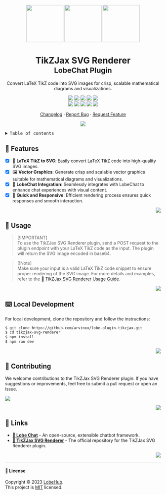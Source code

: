 <a name="readme-top"></a>

<div align="center">

<img height="120" src="https://registry.npmmirror.com/@lobehub/assets-emoji/1.3.0/files/assets/puzzle-piece.webp">
<img height="120" src="https://gw.alipayobjects.com/zos/kitchen/qJ3l3EPsdW/split.svg">
<img height="120" src="https://registry.npmmirror.com/@lobehub/assets-emoji-anim/1.0.0/files/assets/triangular-ruler.webp">

<h1>TikZJax SVG Renderer<br/><sup>LobeChat Plugin</sup></h1>

Convert LaTeX TikZ code into SVG images for crisp, scalable mathematical diagrams and visualizations.

[![][🤯-🧩-lobehub-shield]][🤯-🧩-lobehub-link]
[![][github-release-shield]][github-release-link]
[![][github-releasedate-shield]][github-releasedate-link]
[![][github-action-test-shield]][github-action-test-link]
[![][github-action-release-shield]][github-action-release-link]<br/>
[![][github-contributors-shield]][github-contributors-link]
[![][github-forks-shield]][github-forks-link]
[![][github-stars-shield]][github-stars-link]
[![][github-issues-shield]][github-issues-link]
[![][github-license-shield]][github-license-link]

[Changelog](./CHANGELOG.md) · [Report Bug][github-issues-link] · [Request Feature][github-issues-link]

![](https://raw.githubusercontent.com/andreasbm/readme/master/assets/lines/rainbow.png)

</div>

<details>
<summary><kbd>Table of contents</kbd></summary>

#### TOC

- [🌟 Features](#-features)
- [🤯 Usage](#-usage)
- [⌨️ Local Development](#️-local-development)
- [🤝 Contributing](#-contributing)
- [🔗 Links](#-links)

####

</details>

## 🌟 Features

- [x] 🧮 **LaTeX TikZ to SVG**: Easily convert LaTeX TikZ code into high-quality SVG images.
- [x] 🖼️ **Vector Graphics**: Generate crisp and scalable vector graphics suitable for mathematical diagrams and visualizations.
- [x] 🔌 **LobeChat Integration**: Seamlessly integrates with LobeChat to enhance chat experiences with visual content.
- [x] 🚀 **Quick and Responsive**: Efficient rendering process ensures quick responses and smooth interaction.

<div align="right">

[![][back-to-top]](#readme-top)

</div>

## 🤯 Usage

> [!IMPORTANT]\
> To use the TikZJax SVG Renderer plugin, send a POST request to the plugin endpoint with your LaTeX TikZ code as the input. The plugin will return the SVG image encoded in base64.

> [!Note]\
> Make sure your input is a valid LaTeX TikZ code snippet to ensure proper rendering of the SVG image. For more details and examples, refer to the [📘 TikZJax SVG Renderer Usage Guide](#).

<div align="right">

[![][back-to-top]](#readme-top)

</div>

## ⌨️ Local Development

For local development, clone the repository and follow the instructions:

```bash
$ git clone https://github.com/arvinxx/lobe-plugin-tikzjax.git
$ cd tikzjax-svg-renderer
$ npm install
$ npm run dev
```

<div align="right">

[![][back-to-top]](#readme-top)

</div>

## 🤝 Contributing

We welcome contributions to the TikZJax SVG Renderer plugin. If you have suggestions or improvements, feel free to submit a pull request or open an issue.

[![][pr-welcome-shield]][pr-welcome-link]

<div align="right">

[![][back-to-top]](#readme-top)

</div>

## 🔗 Links

- **[🤖 Lobe Chat](https://github.com/lobehub/lobe-chat)** - An open-source, extensible chatbot framework.
- **[🧩 TikZJax SVG Renderer](https://github.com/arvinxx/lobe-plugin-tikzjax)** - The official repository for the TikZJax SVG Renderer plugin.

<div align="right">

[![][back-to-top]](#readme-top)

</div>

---

#### 📝 License

Copyright © 2023 [LobeHub][profile-url]. <br />
This project is [MIT](./LICENSE) licensed.

<!-- LINK GROUP -->

[🤯-🧩-lobehub-link]: https://github.com/lobehub/lobe-chat-plugins
[🤯-🧩-lobehub-shield]: https://img.shields.io/badge/%F0%9F%A4%AF%20%26%20%F0%9F%A7%A9%20LobeHub-Plugin-95f3d9?labelColor=black&style=flat-square
[back-to-top]: https://img.shields.io/badge/-BACK_TO_TOP-151515?style=flat-square
[github-release-shield]: https://img.shields.io/github/v/release/arvinxx/lobe-plugin-tikzjax?color=369eff&labelColor=black&logo=github&style=flat-square
[github-release-link]: https://github.com/arvinxx/lobe-plugin-tikzjax/releases
[github-releasedate-shield]: https://img.shields.io/github/release-date/arvinxx/lobe-plugin-tikzjax?labelColor=black&style=flat-square
[github-releasedate-link]: https://github.com/arvinxx/lobe-plugin-tikzjax/releases
[github-action-test-shield]: https://img.shields.io/github/actions/workflow/status/arvinxx/lobe-plugin-tikzjax/test.yml?label=test&labelColor=black&logo=githubactions&logoColor=white&style=flat-square
[github-action-test-link]: https://github.com/arvinxx/lobe-plugin-tikzjax/actions/workflows/test.yml
[github-action-release-shield]: https://img.shields.io/github/actions/workflow/status/arvinxx/lobe-plugin-tikzjax/release.yml?label=release&labelColor=black&logo=githubactions&logoColor=white&style=flat-square
[github-action-release-link]: https://github.com/arvinxx/lobe-plugin-tikzjax/actions/workflows/release.yml
[github-contributors-shield]: https://img.shields.io/github/contributors/arvinxx/lobe-plugin-tikzjax?color=c4f042&labelColor=black&style=flat-square
[github-contributors-link]: https://github.com/arvinxx/lobe-plugin-tikzjax/graphs/contributors
[github-forks-shield]: https://img.shields.io/github/forks/arvinxx/lobe-plugin-tikzjax?color=8ae8ff&labelColor=black&style=flat-square
[github-forks-link]: https://github.com/arvinxx/lobe-plugin-tikzjax/network/members
[github-stars-shield]: https://img.shields.io/github/stars/arvinxx/lobe-plugin-tikzjax?color=ffcb47&labelColor=black&style=flat-square
[github-stars-link]: https://github.com/arvinxx/lobe-plugin-tikzjax/network/stargazers
[github-issues-shield]: https://img.shields.io/github/issues/arvinxx/lobe-plugin-tikzjax?color=ff80eb&labelColor=black&style=flat-square
[github-issues-link]: https://github.com/arvinxx/lobe-plugin-tikzjax/issues
[github-license-shield]: https://img.shields.io/github/license/arvinxx/lobe-plugin-tikzjax?color=white&labelColor=black&style=flat-square
[github-license-link]: https://github.com/arvinxx/lobe-plugin-tikzjax/blob/main/LICENSE
[pr-welcome-shield]: https://img.shields.io/badge/%F0%9F%A4%AF%20PR%20WELCOME-%E2%86%92-ffcb47?labelColor=black&style=for-the-badge
[pr-welcome-link]: https://github.com/arvinxx/lobe-plugin-tikzjax/pulls
[profile-url]: https://github.com/lobehub
